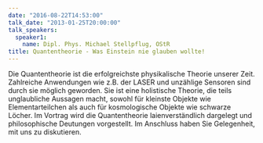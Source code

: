 ```yaml
---
date: "2016-08-22T14:53:00"
talk_date: "2013-01-25T20:00:00"
talk_speakers:
  speaker1:
    name: Dipl. Phys. Michael Stellpflug, OStR
title: Quantentheorie - Was Einstein nie glauben wollte!
---
```


Die Quantentheorie ist die erfolgreichste physikalische Theorie unserer Zeit. Zahlreiche Anwendungen wie z.B. der LASER und unzählige Sensoren sind durch sie möglich geworden. Sie ist eine holistische Theorie, die teils unglaubliche Aussagen macht, sowohl für kleinste Objekte wie Elementarteilchen als auch für kosmologische Objekte wie schwarze Löcher. Im Vortrag wird die Quantentheorie laienverständlich dargelegt und philosophische Deutungen vorgestellt.
Im Anschluss haben Sie Gelegenheit, mit uns zu diskutieren.
